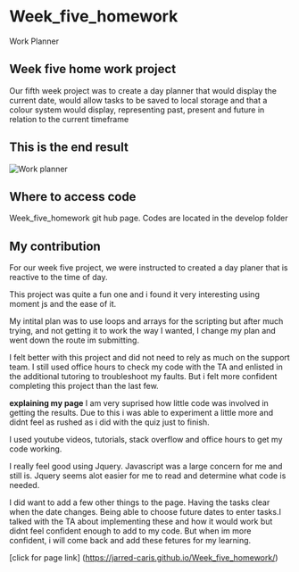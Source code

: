 # Week_five_homework

Work Planner

## Week five home work project

Our fifth week project was to create a day planner that would display the current date, would allow tasks to be saved to local storage and that a colour system would display, representing past, present and future in relation to the current timeframe

## This is the end result

![Work planner](Assets/planner.PNG)

## Where to access code

Week_five_homework git hub page. Codes are located in the develop folder

## My contribution

For our week five project, we were instructed to created a day planer that is reactive to the time of day.

This project was quite a fun one and i found it very interesting using moment js and the ease of it.

My intital plan was to use loops and arrays for the scripting but after much trying, and not getting it to work the way I wanted, I change my plan and went down the route im submitting.

I felt better with this project and did not need to rely as much on the support team. I still used office hours to check my code with the TA and enlisted in the additional tutoring to troubleshoot my faults. But i felt more confident completing this project than the last few.

**explaining my page**
I am very suprised how little code was involved in getting the results. Due to this i was able to experiment a little more and didnt feel as rushed as i did with the quiz just to finish.

I used youtube videos, tutorials, stack overflow and office hours to get my code working.

I really feel good using Jquery. Javascript was a large concern for me and still is. Jquery seems alot easier for me to read and determine what code is needed.

I did want to add a few other things to the page. Having the tasks clear when the date changes. Being able to choose future dates to enter tasks.I talked with the TA about implementing these and how it would work but didnt feel confident enough to add to my code. But when im more confident, i will come back and add these fetures for my learning.

[click for page link] (https://jarred-caris.github.io/Week_five_homework/)
